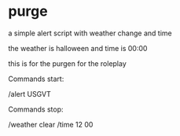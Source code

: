 # purge
a simple alert script with weather change and time

the weather is halloween and time is 00:00

this is for the purgen for the roleplay

Commands start:


/alert USGVT



Commands stop:



/weather clear
/time 12 00

